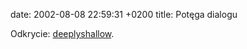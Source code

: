 date: 2002-08-08 22:59:31 +0200
title: Potęga dialogu

Odkrycie: [deeplyshallow](http://www.deeplyshallow.com/ 'Blog. Dialog. Diablog?').

